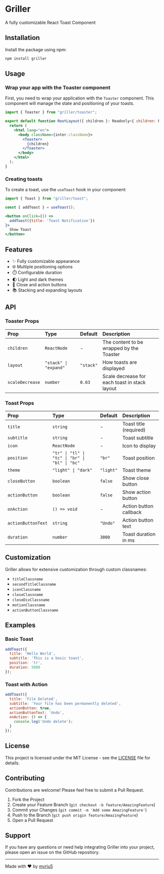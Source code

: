 # Griller

A fully customizable React Toast Component

## Installation

Install the package using npm:

```bash
npm install griller
```

## Usage

### Wrap your app with the Toaster component

First, you need to wrap your application with the `Toaster` component. This component will manage the state and positioning of your toasts.

```jsx
import { Toaster } from "griller/toaster";

export default function RootLayout({ children }: Readonly<{ children: ReactNode }>) {
  return (
    <html lang="en">
      <body className={inter.className}>
        <Toaster>
          {children}
        </Toaster>
      </body>
    </html>
  );
}
```

### Creating toasts

To create a toast, use the `useToast` hook in your component:

```jsx
import { Toast } from "griller/toast";

const { addToast } = useToast();

<button onClick={() => 
  addToast({title: 'Toast Notification'})
}>
  Show Toast
</button>
```

## Features

- ✨ Fully customizable appearance
- 🌐 Multiple positioning options
- ⏱️ Configurable duration
- 🌓 Light and dark themes
- 🔘 Close and action buttons
- 📚 Stacking and expanding layouts

## API

### Toaster Props

| Prop | Type | Default | Description |
|:-----|:-----|:--------|:------------|
| `children` | `ReactNode` | - | The content to be wrapped by the Toaster |
| `layout` | `"stack" \| "expand"` | `"stack"` | How toasts are displayed |
| `scaleDecrease` | `number` | `0.03` | Scale decrease for each toast in stack layout |

### Toast Props

| Prop | Type | Default | Description |
|:-----|:-----|:--------|:------------|
| `title` | `string` | - | Toast title (required) |
| `subtitle` | `string` | - | Toast subtitle |
| `icon` | `ReactNode` | - | Icon to display |
| `position` | `"tr" \| "tl" \| "tc" \| "br" \| "bl" \| "bc"` | `"br"` | Toast position |
| `theme` | `"light" \| "dark"` | `"light"` | Toast theme |
| `closeButton` | `boolean` | `false` | Show close button |
| `actionButton` | `boolean` | `false` | Show action button |
| `onAction` | `() => void` | - | Action button callback |
| `actionButtonText` | `string` | `"Undo"` | Action button text |
| `duration` | `number` | `3000` | Toast duration in ms |

## Customization

Griller allows for extensive customization through custom classnames:

- `titleClassname`
- `secondTitleClassname`
- `iconClassname`
- `closeClassname`
- `closeDivClassname`
- `motionClassname`
- `actionButtonClassname`

## Examples

### Basic Toast

```jsx
addToast({
  title: 'Hello World',
  subtitle: 'This is a basic toast',
  position: 'tr',
  duration: 5000
});
```

### Toast with Action

```jsx
addToast({
  title: 'File Deleted',
  subtitle: 'Your file has been permanently deleted',
  actionButton: true,
  actionButtonText: 'Undo',
  onAction: () => {
    console.log('Undo delete');
  }
});
```

## License

This project is licensed under the MIT License - see the [LICENSE](LICENSE) file for details.

## Contributing

Contributions are welcome! Please feel free to submit a Pull Request.

1. Fork the Project
2. Create your Feature Branch (`git checkout -b feature/AmazingFeature`)
3. Commit your Changes (`git commit -m 'Add some AmazingFeature'`)
4. Push to the Branch (`git push origin feature/AmazingFeature`)
5. Open a Pull Request

## Support

If you have any questions or need help integrating Griller into your project, please open an issue on the GitHub repository.

---

Made with ❤️ by [mvriu5](https://x.com/mvriu5)